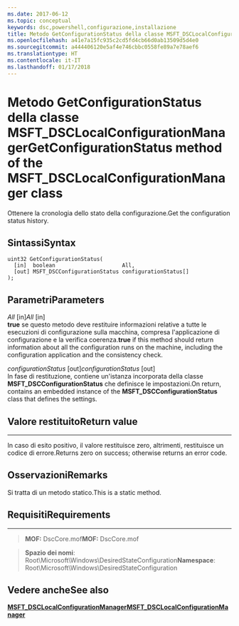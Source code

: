 ```yaml
---
ms.date: 2017-06-12
ms.topic: conceptual
keywords: dsc,powershell,configurazione,installazione
title: Metodo GetConfigurationStatus della classe MSFT_DSCLocalConfigurationManager
ms.openlocfilehash: a41e7a15fc935c2cd5fd4cb66d0ab13509d5d4e0
ms.sourcegitcommit: a444406120e5af4e746cbbc0558fe89a7e78aef6
ms.translationtype: HT
ms.contentlocale: it-IT
ms.lasthandoff: 01/17/2018
---
```

# <a name="getconfigurationstatus-method-of-the-msftdsclocalconfigurationmanager-class"></a><span data-ttu-id="89bfe-103">Metodo GetConfigurationStatus della classe MSFT_DSCLocalConfigurationManager</span><span class="sxs-lookup"><span data-stu-id="89bfe-103">GetConfigurationStatus method of the MSFT_DSCLocalConfigurationManager class</span></span>

<span data-ttu-id="89bfe-104">Ottenere la cronologia dello stato della configurazione.</span><span class="sxs-lookup"><span data-stu-id="89bfe-104">Get the configuration status history.</span></span>

<a name="syntax"></a><span data-ttu-id="89bfe-105">Sintassi</span><span class="sxs-lookup"><span data-stu-id="89bfe-105">Syntax</span></span>
------

```mof
uint32 GetConfigurationStatus(
  [in]  boolean                     All,
  [out] MSFT_DSCConfigurationStatus configurationStatus[]
);
```

<a name="parameters"></a><span data-ttu-id="89bfe-106">Parametri</span><span class="sxs-lookup"><span data-stu-id="89bfe-106">Parameters</span></span>
----------

<span data-ttu-id="89bfe-107">*All* \[in\]</span><span class="sxs-lookup"><span data-stu-id="89bfe-107">*All* \[in\]</span></span>  
<span data-ttu-id="89bfe-108">**true** se questo metodo deve restituire informazioni relative a tutte le esecuzioni di configurazione sulla macchina, compresa l'applicazione di configurazione e la verifica coerenza.</span><span class="sxs-lookup"><span data-stu-id="89bfe-108">**true** if this method should return information about all the configuration runs on the machine, including the configuration application and the consistency check.</span></span>

<span data-ttu-id="89bfe-109">*configurationStatus* \[out\]</span><span class="sxs-lookup"><span data-stu-id="89bfe-109">*configurationStatus* \[out\]</span></span>  
<span data-ttu-id="89bfe-110">In fase di restituzione, contiene un'istanza incorporata della classe **MSFT_DSCConfigurationStatus** che definisce le impostazioni.</span><span class="sxs-lookup"><span data-stu-id="89bfe-110">On return, contains an embedded instance of the **MSFT_DSCConfigurationStatus** class that defines the settings.</span></span>

## <a name="return-value"></a><span data-ttu-id="89bfe-111">Valore restituito</span><span class="sxs-lookup"><span data-stu-id="89bfe-111">Return value</span></span>
------------

<span data-ttu-id="89bfe-112">In caso di esito positivo, il valore restituisce zero, altrimenti, restituisce un codice di errore.</span><span class="sxs-lookup"><span data-stu-id="89bfe-112">Returns zero on success; otherwise returns an error code.</span></span>

## <a name="remarks"></a><span data-ttu-id="89bfe-113">Osservazioni</span><span class="sxs-lookup"><span data-stu-id="89bfe-113">Remarks</span></span>

<span data-ttu-id="89bfe-114">Si tratta di un metodo statico.</span><span class="sxs-lookup"><span data-stu-id="89bfe-114">This is a static method.</span></span>

## <a name="requirements"></a><span data-ttu-id="89bfe-115">Requisiti</span><span class="sxs-lookup"><span data-stu-id="89bfe-115">Requirements</span></span>
------------
><span data-ttu-id="89bfe-116">**MOF:** DscCore.mof</span><span class="sxs-lookup"><span data-stu-id="89bfe-116">**MOF:** DscCore.mof</span></span>

><span data-ttu-id="89bfe-117">**Spazio dei nomi**: Root\Microsoft\Windows\DesiredStateConfiguration</span><span class="sxs-lookup"><span data-stu-id="89bfe-117">**Namespace**: Root\Microsoft\Windows\DesiredStateConfiguration</span></span>


## <a name="see-also"></a><span data-ttu-id="89bfe-118">Vedere anche</span><span class="sxs-lookup"><span data-stu-id="89bfe-118">See also</span></span>


[<span data-ttu-id="89bfe-119">**MSFT_DSCLocalConfigurationManager**</span><span class="sxs-lookup"><span data-stu-id="89bfe-119">**MSFT_DSCLocalConfigurationManager**</span></span>](msft-dsclocalconfigurationmanager.md)


 

 



